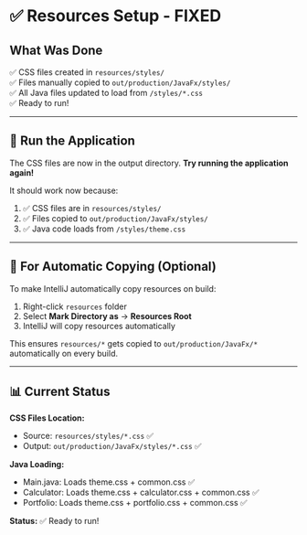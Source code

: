 # ✅ Resources Setup - FIXED

## What Was Done

✅ CSS files created in `resources/styles/`  
✅ Files manually copied to `out/production/JavaFx/styles/`  
✅ All Java files updated to load from `/styles/*.css`  
✅ Ready to run!

---

## 🚀 Run the Application

The CSS files are now in the output directory. **Try running the application again!**

It should work now because:
1. ✅ CSS files are in `resources/styles/`
2. ✅ Files copied to `out/production/JavaFx/styles/`
3. ✅ Java code loads from `/styles/theme.css`

---

## 🔧 For Automatic Copying (Optional)

To make IntelliJ automatically copy resources on build:

1. Right-click `resources` folder
2. Select **Mark Directory as** → **Resources Root**
3. IntelliJ will copy resources automatically

This ensures `resources/*` gets copied to `out/production/JavaFx/*` automatically on every build.

---

## 📊 Current Status

**CSS Files Location:**
- Source: `resources/styles/*.css` ✅
- Output: `out/production/JavaFx/styles/*.css` ✅

**Java Loading:**
- Main.java: Loads theme.css + common.css ✅
- Calculator: Loads theme.css + calculator.css + common.css ✅
- Portfolio: Loads theme.css + portfolio.css + common.css ✅

**Status:** ✅ Ready to run!

